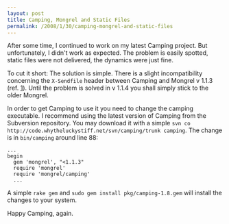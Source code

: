 ```yaml
---
layout: post
title: Camping, Mongrel and Static Files
permalink: /2008/1/30/camping-mongrel-and-static-files
---
```

After some time, I continued to work on my latest Camping project. But
unfortunately, I didn't work as expected. The problem is easily spotted, static
files were not delivered, the dynamics were just fine.

To cut it short: The solution is simple. There is a slight incompatibility
concerning the `X-Sendfile` header between Camping and Mongrel v&nbsp;1.1.3
(ref. [1](http://code.whytheluckystiff.net/camping/wiki/ServingStaticFiles)).
Until the problem is solved in v&nbsp;1.1.4 you shall simply stick to the older
Mongrel.

In order to get Camping to use it you need to change the camping executable. I
recommend using the latest version of Camping from the Subversion repository.
You may download it with a simple `svn co
http://code.whytheluckystiff.net/svn/camping/trunk camping`. The change is in
`bin/camping` around line 88:

    ...
    begin
      gem 'mongrel', "<1.1.3"
      require 'mongrel'
      require 'mongrel/camping'
      ...

A simple `rake gem` and `sudo gem install pkg/camping-1.8.gem` will install the
changes to your system.

Happy Camping, again.
